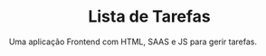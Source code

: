 <h1 align="center">Lista de Tarefas</h1>

<img scr="./img/preview.png">
Uma aplicação Frontend com HTML, SAAS e JS para gerir tarefas.